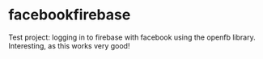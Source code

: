 # facebookfirebase
Test project: logging in to firebase with facebook using the openfb library. Interesting, as this works very good!
